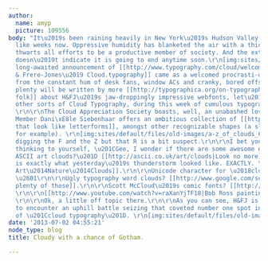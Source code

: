 ```yaml
---
author:
  name: amyp
  picture: 109556
body: "It\u2019s been raining heavily in New York\u2019s Hudson Valley for what seems
  like weeks now. Oppressive humidity has blanketed the air with a thickness that
  thwarts all efforts to be a productive member of society. And the extended forecast
  doesn\u2019t indicate it is going to end anytime soon.\r\n[img:sites/default/files/old-images/weather_3950.png]\r\n\r\nToday\u2019s
  long-awaited announcement of [[http://www.typography.com/cloud/welcome/|Hoefler
  & Frere-Jones\u2019 Cloud.typography]] came as a welcomed procrasti-distraction
  from the constant hum of desk fans, window ACs and cranky, bored offspring. \r\n\r\n\r\nSince
  plenty will be written by more [[http://typographica.org/on-typography/my-favorite-font-sources-a-shortlist-of-trusted-foundries-and-retailers/|credible
  folk]] about H&FJ\u2019s jaw-droppingly impressive webfonts, let\u2019s talk about
  other sorts of Cloud Typography, during this week of cumulous typographic activity.
  \r\n\r\nThe Cloud Appreciation Society boasts, well, an unabashed love of clouds.
  Member Dani\xE8le Siebenhaar offers an ambitious collection of [[http://cloudappreciationsociety.org/letters-in-the-sky/|clouds
  that look like letterforms]], amongst other recognizable shapes (a sleeping baby,
  for example). \r\n[img:sites/default/files/old-images/a-z_of_clouds_6246.jpg]\r\n\r\nI'm
  digging the F and the Z but that R is a bit suspect.\r\n\r\nI bet you were just
  thinking to yourself, \u201CGee, I wonder if there are some awesome examples of
  ASCII art clouds?\u201D [[http://ascii.co.uk/art/clouds|Look no more]]. \r\n\r\nThis
  is exactly what yesterday\u2019s thunderstorm looked like. EXACTLY. \r\n[img:sites/default/files/old-images/asciicloud_6010.png]\r\n\r\n[[http://www.retrojunkie.com/asciiart/nature/clouds.htm|ASCII
  Art\u2014Nature\u2014Clouds]].\r\n\r\nUnicode character for \u2018cloud\u2019? U+2601.
  \u2601\r\n\r\nUgly typography word clouds? [[http://www.google.com/search?q=typographic+cloud&tbm=isch&tbo=u&source=univ&sa=X&ei=ZkfSUeqFO6nx0wGsjoG4Cw&ved=0CDgQsAQ&biw=1292&bih=779|There\u2019s
  plenty of those]].\r\n\r\nScott McCloud\u2019s comic fonts? [[http://www.myfonts.com/fonts/comicraft/scott-mccloud/|Sure]].
  \r\n\r\n[[http://www.youtube.com/watch?v=raXanYjTF18|Bob Ross painting happy clouds]]?
  \r\n\r\nOk, a little off topic there.\r\n\r\nAs you can see, H&FJ is clearly going
  to encounter an uphill battle seizing that coveted number one spot in a Google search
  of \u201Ccloud typography\u201D. \r\n[img:sites/default/files/old-images/googlesearchcloud_5006.png]\r\n\r\nNevermind."
date: '2013-07-02 04:55:21'
node_type: blog
title: Cloudy with a chance of Gotham.

---
```

